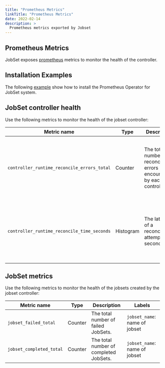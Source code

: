 ```yaml
---
title: "Prometheus Metrics"
linkTitle: "Prometheus Metrics"
date: 2022-02-14
description: >
  Prometheus metrics exported by Jobset
---
```


## Prometheus Metrics

JobSet exposes [prometheus](https://prometheus.io) metrics to monitor the health
of the controller.

## Installation Examples

The following [example](https://github.com/kubernetes-sigs/jobset/tree/main/examples/prometheus-operator) show how to install the Prometheus Operator for JobSet system.

## JobSet controller health

Use the following metrics to monitor the health of the jobset controller:

| Metric name | Type | Description | Labels |
| ----------- | ---- | ----------- | ------ |
| `controller_runtime_reconcile_errors_total` | Counter | The total number of reconciliation errors encountered by each controller. | `controller`: name of controller (i.e. use value `jobset` to obtain metrics for jobset controller) |
| `controller_runtime_reconcile_time_seconds` | Histogram | The latency of a reconciliation attempt in seconds. | `controller`: name of controller (i.e. use value `jobset` to obtain metrics for jobset controller) |

## JobSet metrics

Use the following metrics to monitor the health of the jobsets created by the jobset controller:

| Metric name                                 | Type | Description                                                               | Labels                                                                                            |
|---------------------------------------------| ---- |---------------------------------------------------------------------------|---------------------------------------------------------------------------------------------------|
| `jobset_failed_total`                       | Counter | The total number of failed JobSets. | `jobset_name`: name of jobset      |
| `jobset_completed_total`                    | Counter | The total number of completed JobSets.                                    | `jobset_name`: name of jobset  |
